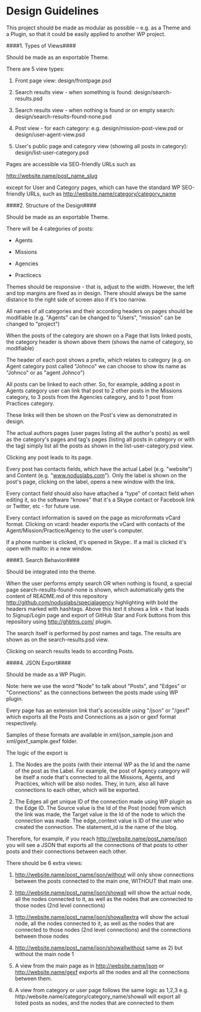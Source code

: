 Design Guidelines
=============

This project should be made as modular as possible – e.g. as a Theme and a Plugin, so that it could be easily applied to another WP project.


####1. Types of Views####


Should be made as an exportable Theme.

There are 5 view types:

1) Front page view: design/frontpage.psd

2) Search results view - when something is found: design/search-results.psd

3) Search results view - when nothing is found or on empty search: design/search-results-found-none.psd

4) Post view - for each category: e.g. design/mission-post-view.psd or design/user-agent-view.psd

5) User's public page and category view (showing all posts in category): design/list-user-category.psd


Pages are accessible via SEO-friendly URLs such as

http://website.name/post_name_slug


except for User and Category pages, which can have the standard WP SEO-friendly URLs, such as http://website.name/category/category_name



####2. Structure of the Design####

Should be made as an exportable Theme.

There will be 4 categories of posts:

- Agents

- Missions

- Agencies

- Practicecs


Themes should be responsive - that is, adjust to the width. However, the left and top margins are fixed as in design. There should always be the same distance to the right side of screen also if it's too narrow.

All names of all categories and their according headers on pages should be modifiable (e.g. "Agents" can be changed to "Users", "mission" can be changed to "project")

When the posts of the category are shown on a Page that lists linked posts, the category header is shown above them (shows the name of category, so modifiable)

The header of each post shows a prefix, which relates to category (e.g. on Agent category post called "Johnco" we can choose to show its name as "Johnco" or as "agent Johnco")

All posts can be linked to each other. So, for example, adding a post in Agents category user can link that post to 2 other posts in the Missions category, to 3 posts from the Agencies category, and to 1 post from Practices category.

These links will then be shown on the Post's view as demonstrated in design.

The actual authors pages (user pages listing all the author's posts) as well as the category's pages and tag's pages (listing all posts in category or with the tag) simply list all the posts as shown in the list-user-category.psd view.

Clicking any post leads to its page.

Every post has contacts fields, which have the actual Label (e.g. "website") and Content (e.g. "www.noduslabs.com"). Only the label is shown on the post's page, clicking on the label, opens a new window with the link.

Every contact field should also have attached a "type" of contact field when editing it, so the software "knows" that it's a Skype contact or Facebook link or Twitter, etc - for future use.

Every contact information is saved on the page as microformats vCard format. Clicking on vcard: header exports the vCard with contacts of the Agent/Mission/Practice/Agency to the user's computer.

If a phone number is clicked, it's opened in Skype:. If a mail is clicked it's open with mailto: in a new window.



####3. Search Behavior####

Should be integrated into the theme.

When the user performs empty search OR when nothing is found, a special page search-results-found-none is shown, which automatically gets the content of README.md of this repository http://github.com/noduslabs/specialagency highlighting with bold the headers marked with hashtags.
Above this text it shows a link + that leads to Signup/Login page and export of GitHub Star and Fork buttons from this repository using http://ghbtns.com/ plugin.

The search itself is performed by post names and tags. The results are shown as on the search-results.psd view.

Clicking on search results leads to according Posts.


####4. JSON Export####

Should be made as a WP Plugin.

Note: here we use the word "Node" to talk about "Posts", and "Edges" or "Connections" as the connections between the posts made using WP plugin.

Every page has an extension link that's accessible using "/json" or "/gexf" which exports all the Posts and Connections as a json or gexf format respectively.

Samples of these formats are available in xml/json_sample.json and xml/gexf_sample.gexf folder.

The logic of the export is

1) The Nodes are the posts (with their internal WP as  the Id and the name of the post as the Label. For example, the post of Agency category will be itself a node that's connected to all the Missions, Agents, and Practices, which will be also nodes. They, in turn, also all have connections to each other, which will be exported.

2) The Edges all get unique ID of the connection made using WP plugin as the Edge ID. The Source value is the Id of the Post (node) from which the link was made, the Target value is the Id of the node to which the connection was made. The edge_context value is ID of the user who created the connection. The statement_id is the name of the blog.

Therefore, for example, if you reach http://website.name/post_name/json you will see a JSON that exports all the connections of that posts to other posts and their connections between each other.

There should be 6 extra views:

1) http://website.name/post_name/json/without will only show connections between the posts connected to the main one, WITHOUT that main one.

2) http://website.name/post_name/json/showall will show the actual node, all the nodes connected to it, as well as the nodes that are connected to those nodes (2nd level connections)

3) http://website.name/post_name/json/showallextra will show the actual node, all the nodes connected to it, as well as the nodes that are connected to those nodes (2nd level connections) and the connections between those nodes

4) http://website.name/post_name/json/showallwithout same as 2) but without the main node 1

5) A view from the main page as in http://website.name/json or http://website.name/gexf exports all the nodes and all the connections between them.

6) A view from category or user page follows the same logic as 1,2,3 e.g. http:/website.name/category/category_name/showall will export all listed posts as nodes, and the nodes that are connected to them



